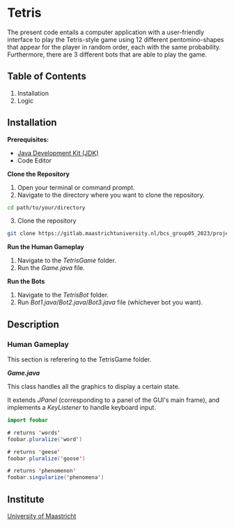# Tetris

The present code entails a computer application with a user-friendly interface to play the Tetris-style game using 12 different pentomino-shapes that appear for the player in random order, each with the same probability. Furthermore, there are 3 different bots that are able to play the game. 

## Table of Contents
1. Installation
2. Logic

## Installation

**Prerequisites:**
- [Java Development Kit (JDK)](https://www.oracle.comjavatechnologies/downloads/)
- Code Editor

**Clone the Repository**

1. Open your terminal or command prompt.
2. Navigate to the directory where you want to clone the repository.

```bash
cd path/to/your/directory
```
3. Clone the repository
```bash
git clone https://gitlab.maastrichtuniversity.nl/bcs_group05_2023/project-1-1.git
```
**Run the Human Gameplay**
1. Navigate to the _TetrisGame_ folder.
2. Run the _Game.java_ file.

**Run the Bots**
1. Navigate to the _TetrisBot_ folder.
2. Run _Bot1.java_/_Bot2.java_/_Bot3.java_ file (whichever bot you want).

## Description

### Human Gameplay ###

This section is referering to the TetrisGame folder.

**_Game.java_**

This class handles all the graphics to display a certain state.

It extends _JPanel_ (corresponding to a panel of the GUI's main frame), and implements a _KeyListener_ to handle keyboard input.

```java
import foobar

# returns 'words'
foobar.pluralize('word')

# returns 'geese'
foobar.pluralize('goose')

# returns 'phenomenon'
foobar.singularize('phenomena')
```

## Institute

[University of Maastricht](https://www.maastrichtuniversity.nl/nl)
